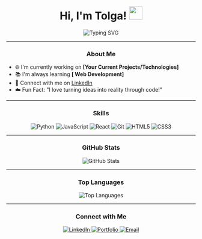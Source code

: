 <h1 align="center">Hi, I'm Tolga! <img src="https://media.giphy.com/media/hvRJCLFzcasrR4ia7z/giphy.gif" width="35"></h1>

<p align="center">
  <img src="https://readme-typing-svg.herokuapp.com?font=Fira+Code&weight=500&size=24&duration=4000&pause=500&color=F75C7E&center=true&vCenter=true&width=435&lines=Passionate+about+Coding!;Always+Learning+New+Things;Building+Awesome+Projects" alt="Typing SVG">
</p>

---

<h3 align="center">About Me</h3>

- 🌐 I'm currently working on **[Your Current Projects/Technologies]**
- 📚 I'm always learning **[ Web Development]**
- 🔗 Connect with me on [LinkedIn](https://www.linkedin.com/in/tolgaozpirildak/)
- ☁️ Fun Fact: "I love turning ideas into reality through code!"

---

<h3 align="center">Skills</h3>

<p align="center">
  <img src="https://img.shields.io/badge/Python-3670A0?style=for-the-badge&logo=python&logoColor=ffdd54" alt="Python">
  <img src="https://img.shields.io/badge/JavaScript-F7DF1E?style=for-the-badge&logo=javascript&logoColor=black" alt="JavaScript">
  <img src="https://img.shields.io/badge/React-20232A?style=for-the-badge&logo=react&logoColor=61DAFB" alt="React">
  <img src="https://img.shields.io/badge/Git-F05032?style=for-the-badge&logo=git&logoColor=white" alt="Git">
  <img src="https://img.shields.io/badge/HTML5-E34F26?style=for-the-badge&logo=html5&logoColor=white" alt="HTML5">
  <img src="https://img.shields.io/badge/CSS3-1572B6?style=for-the-badge&logo=css3&logoColor=white" alt="CSS3">
</p>

---

<h3 align="center">GitHub Stats</h3>

<p align="center">
  <img src="https://github-readme-stats.vercel.app/api?username=ShoyoSensei&show_icons=true&theme=radical" alt="GitHub Stats">
</p>

---

<h3 align="center">Top Languages</h3>

<p align="center">
  <img src="https://github-readme-stats.vercel.app/api/top-langs/?username=ShoyoSensei&layout=compact&theme=radical" alt="Top Languages">
</p>

---

<h3 align="center">Connect with Me</h3>

<p align="center">
  <a href="https://www.linkedin.com/in/tolgaozpirildak/">
    <img src="https://img.shields.io/badge/LinkedIn-0077B5?style=for-the-badge&logo=linkedin&logoColor=white" alt="LinkedIn">
  </a>
  <a href="#">
    <img src="https://img.shields.io/badge/Portfolio-000?style=for-the-badge&logo=firefox&logoColor=white" alt="Portfolio">
  </a>
  <a href="mailto:tolgaozpirildak@gmail.com">
    <img src="https://img.shields.io/badge/Email-D14836?style=for-the-badge&logo=gmail&logoColor=white" alt="Email">
  </a>
</p>
